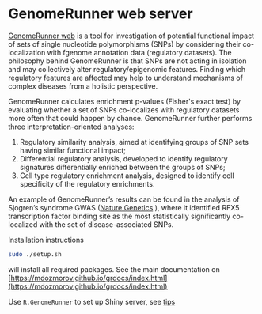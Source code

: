 # GenomeRunner web server

[GenomeRunner web](http://www.intergarivegenomics.org/) is a tool for investigation of potential functional impact of sets of single nucleotide polymorphisms (SNPs) by considering their co-localization with fgenome annotation data (regulatory datasets). The philosophy behind GenomeRunner is that SNPs are not acting in isolation and may collectively alter regulatory/epigenomic features. Finding which regulatory features are affected may help to understand mechanisms of complex diseases from a holistic perspective.

GenomeRunner calculates enrichment p-values (Fisher's exact test) by evaluating whether a set of SNPs co-localizes with regulatory datasets more often that could happen by chance. GenomeRunner further performs three interpretation-oriented analyses:

1) Regulatory similarity analysis, aimed at identifying groups of SNP sets having similar functional impact;
2) Differential regulatory analysis, developed to identify regulatory signatures differentially enriched between the groups of SNPs;
3) Cell type regulatory enrichment analysis, designed to identify cell specificity of the regulatory enrichments. 

An example of GenomeRunner’s results can be found in the analysis of Sjogren’s syndrome GWAS ([Nature Genetics](http://www.nature.com/ng/journal/v45/n11/full/ng.2792.html) ), where it identified RFX5 transcription factor binding site as the most statistically significantly co-localized with the set of disease-associated SNPs.

Installation instructions

```bash
sudo ./setup.sh
```

will install all required packages. See the main documentation on
[https://mdozmorov.github.io/grdocs/index.html](https://mdozmorov.github.io/grdocs/index.html)

Use `R.GenomeRunner` to set up Shiny server, see [tips](https://github.com/mdozmorov/genome_runner/tree/shiny/web)

